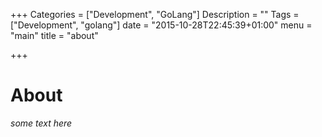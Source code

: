 +++
Categories = ["Development", "GoLang"]
Description = ""
Tags = ["Development", "golang"]
date = "2015-10-28T22:45:39+01:00"
menu = "main"
title = "about"

+++

# About

_some text here_
